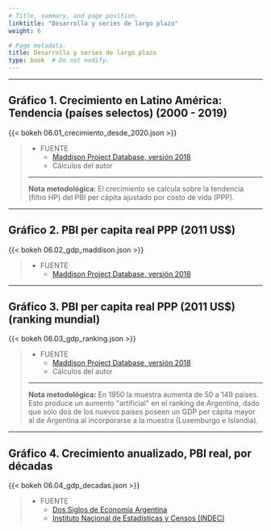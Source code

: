 ```yaml
---
# Title, summary, and page position.
linktitle: "Desarrollo y series de largo plazo"
weight: 6

# Page metadata.
title: Desarrollo y series de largo plazo
type: book  # Do not modify.
---
```


---

## Gráfico 1. Crecimiento en Latino América: Tendencia (países selectos) (2000 - 2019)

{{< bokeh 06.01_crecimiento_desde_2020.json >}}

> * FUENTE
>   * [Maddison Project Database, versión 2018](https://www.rug.nl/ggdc/historicaldevelopment/maddison/releases/maddison-project-database-2018?lang=en)
>   * Cálculos del autor
> ---
> **Nota metodológica**: El crecimiento se calcula sobre la tendencia (filtro HP) del PBI per cápita ajustado por costo de vida (PPP).


---

## Gráfico 2. PBI per capita real PPP (2011 US$)

{{< bokeh 06.02_gdp_maddison.json >}}

> * FUENTE
>   * [Maddison Project Database, versión 2018](https://www.rug.nl/ggdc/historicaldevelopment/maddison/releases/maddison-project-database-2018?lang=en)

---

## Gráfico 3. PBI per capita real PPP (2011 US$) (ranking mundial)

{{< bokeh 06.03_gdp_ranking.json >}}

> * FUENTE
>   * [Maddison Project Database, versión 2018](https://www.rug.nl/ggdc/historicaldevelopment/maddison/releases/maddison-project-database-2018?lang=en)
>   * Cálculos del autor
> ---
> **Nota metodológica:** En 1950 la muestra aumenta de 50 a 149 países. Esto produce un aumento "artificial" en el ranking de Argentina, dado que sólo dos de los nuevos paises poseen un GDP per cápita mayor al de Argentina al incorporarse a la muestra (Luxemburgo e Islandia). 

---

## Gráfico 4. Crecimiento anualizado, PBI real, por décadas

{{< bokeh 06.04_gdp_decadas.json >}}

> * FUENTE
>   * [Dos Siglos de Economía Argentina](https://dossiglos.fundacionnorteysur.org.ar/)
>   * [Instituto Nacional de Estadísticas y Censos (INDEC)](https://www.indec.gob.ar/indec/web/Nivel4-Tema-3-9-47) 

